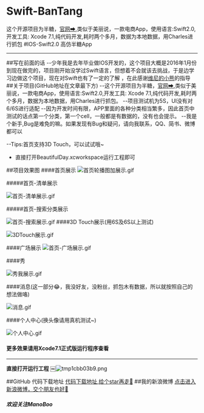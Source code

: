 # Swift-BanTang
这个开源项目为半糖，[官网➡](http://www.ibantang.com),类似于美丽说，一款电商App，使用语言:Swift2.0,开发工具: Xcode 7.1,纯代码开发,耗时两个多月，数据为本地数据，用Charles进行抓包
#IOS-Swift2.0 高仿半糖App
***
##写在前面的话
--少年我是去年毕业做IOS开发的，这个项目大概是2016年1月份到现在做完的，项目刚开始没学过Swift语言，但想着不会就该去挑战，于是边学习边做这个项目，现在对Swift也有了一定的了解
，在此感谢[维尼的小熊](http://www.jianshu.com/users/5fe7513c7a57/latest_articles)的指导
##关于项目(GitHub地址在文章最下方)
--这个开源项目为半糖，[官网➡](http://www.ibantang.com),类似于美丽说，一款电商App，使用语言:Swift2.0,开发工具: Xcode 7.1,纯代码开发,耗时两个多月，数据为本地数据，用Charles进行抓包。
--项目测试机为5S，UI没有对6/6S进行适配
--因为开发时间有限，APP里面的各种分类相当繁多，因此首页中测试的话点第一个分类，第一个cell，一般都是有数据的，没有也会提示。
--我是个新手,Bug是难免的嘛。如果发现有Bug和疑问，请向我联系，QQ、简书、微博都可以

--Tips:首页支持3D Touch，可以试试哦~

- 直接打开BeautifulDay.xcworkspace运行工程即可

##项目效果图
####首页展示
![首页轮播图加展示.gif](http://upload-images.jianshu.io/upload_images/1299512-f59c8f1a63af8958.gif?imageMogr2/auto-orient/strip)

#####首页-清单展示

![首页-清单展示.gif](http://upload-images.jianshu.io/upload_images/1299512-bafce461cd2e285b.gif?imageMogr2/auto-orient/strip)

#####首页-搜索分类展示

![首页-搜索展示.gif](http://upload-images.jianshu.io/upload_images/1299512-0d90d236d859233e.gif?imageMogr2/auto-orient/strip)
####3D Touch展示(用6S及6S以上测试)

![3DTouch展示.gif](http://upload-images.jianshu.io/upload_images/1299512-3c0e3ba29e9f00d8.gif?imageMogr2/auto-orient/strip)

####广场展示
![首页-广场展示.gif](http://upload-images.jianshu.io/upload_images/1299512-033b26149abfad1d.gif?imageMogr2/auto-orient/strip)

####秀

![秀我展示.gif](http://upload-images.jianshu.io/upload_images/1299512-626bdc9943daf60d.gif?imageMogr2/auto-orient/strip)

####消息(这一部分😂，我没好友，没粉丝，抓包木有数据，所以就按照自己的想法做咯)

![消息.gif](http://upload-images.jianshu.io/upload_images/1299512-6dca6a94de88f6ff.gif?imageMogr2/auto-orient/strip)

####个人中心(换头像请用真机测试~)


![个人中心.gif](http://upload-images.jianshu.io/upload_images/1299512-1295962d038abd25.gif?imageMogr2/auto-orient/strip)

#### **更多效果请用Xcode7.1正式版运行程序查看**
****
**直接打开运行工程**
￼![tmp1cbb03b9.png](http://upload-images.jianshu.io/upload_images/1299512-d0b3d3c1fcd7ed7a.png?imageMogr2/auto-orient/strip%7CimageView2/2/w/1240)

##GitHub 代码下载地址
[代码下载地址,给个star再走🙏](https://github.com/jiachenmu/Swift-BanTang.git)
##我的新浪微博
[点击进入新浪微博，交个朋友也好🙉](http://weibo.com/u/3484140182
)

##### 欢迎关注ManoBoo


